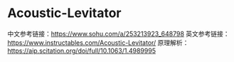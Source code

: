 # Acoustic-Levitator
中文参考链接：https://www.sohu.com/a/253213923_648798
英文参考链接：https://www.instructables.com/Acoustic-Levitator/
原理解析：https://aip.scitation.org/doi/full/10.1063/1.4989995
